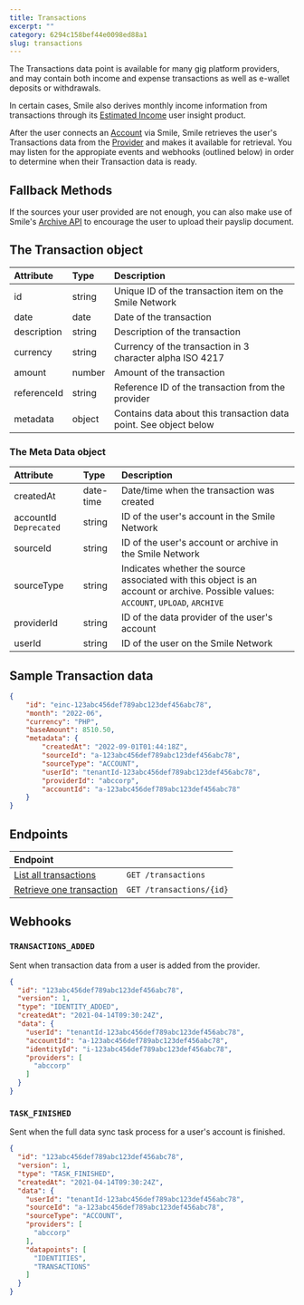 ```yaml
---
title: Transactions
excerpt: ""
category: 6294c158bef44e0098ed88a1
slug: transactions
---
```


The Transactions data point is available for many gig platform providers, and may contain both income and expense transactions as well as e-wallet deposits or withdrawals.

In certain cases, Smile also derives monthly income information from transactions through its [Estimated Income](/reference/estimated-incomes) user insight product.

After the user connects an [Account](/reference/accounts) via Smile, Smile retrieves the user's Transactions data from the [Provider](/reference/providers) and makes it available for retrieval. You may listen for the appropiate events and webhooks (outlined below) in order to determine when their Transaction data is ready.

## Fallback Methods

If the sources your user provided are not enough, you can also make use of Smile's [Archive API](/reference/archives) to encourage the user to upload their payslip document.

## The Transaction object

| Attribute  | Type   | Description |
| :--------- | :----- | :------- |
| id | string | Unique ID of the transaction item on the Smile Network |
| date | date | Date of the transaction |
| description | string | Description of the transaction |
| currency | string | Currency of the transaction in 3 character alpha ISO 4217 |
| amount | number | Amount of the transaction |
| referenceId | string | Reference ID of the transaction from the provider |
| metadata | object | Contains data about this transaction data point. See object below |

### The Meta Data object

| Attribute  | Type   | Description |
| :--------- | :----- | :------- |
| createdAt | date-time | Date/time when the transaction was created |
| accountId `Deprecated` | string | ID of the user's account in the Smile Network |
| sourceId | string | ID of the user's account or archive in the Smile Network |
| sourceType | string | Indicates whether the source associated with this object is an account or archive. Possible values: `ACCOUNT`, `UPLOAD`, `ARCHIVE` |
| providerId | string | ID of the data provider of the user's account |
| userId | string | ID of the user on the Smile Network |

## Sample Transaction data

``` json
{
    "id": "einc-123abc456def789abc123def456abc78",
    "month": "2022-06",
    "currency": "PHP",
    "baseAmount": 8510.50,
    "metadata": {
        "createdAt": "2022-09-01T01:44:18Z",
        "sourceId": "a-123abc456def789abc123def456abc78",
        "sourceType": "ACCOUNT",
        "userId": "tenantId-123abc456def789abc123def456abc78",
        "providerId": "abccorp",
        "accountId": "a-123abc456def789abc123def456abc78"
    }
}
```

## Endpoints

| Endpoint | |
| :------- | :---- |
| [List all transactions](/reference/list-transactions-1) | `GET /transactions` |
| [Retrieve one transaction](/reference/get-transaction-1) | `GET /transactions/{id}` |

## Webhooks

### `TRANSACTIONS_ADDED`

Sent when transaction data from a user is added from the provider.

``` json
{
  "id": "123abc456def789abc123def456abc78",
  "version": 1,
  "type": "IDENTITY_ADDED",
  "createdAt": "2021-04-14T09:30:24Z",
  "data": {
    "userId": "tenantId-123abc456def789abc123def456abc78",
    "accountId": "a-123abc456def789abc123def456abc78",
    "identityId": "i-123abc456def789abc123def456abc78",
    "providers": [
      "abccorp"
    ]
  }
}
```

### `TASK_FINISHED`

Sent when the full data sync task process for a user's account is finished.

``` json
{
  "id": "123abc456def789abc123def456abc78",
  "version": 1,
  "type": "TASK_FINISHED",
  "createdAt": "2021-04-14T09:30:24Z",
  "data": {
    "userId": "tenantId-123abc456def789abc123def456abc78",
    "sourceId": "a-123abc456def789abc123def456abc78",
    "sourceType": "ACCOUNT",
    "providers": [
      "abccorp"
    ],
    "datapoints": [
      "IDENTITIES",
      "TRANSACTIONS"
    ]
  }
}
```
